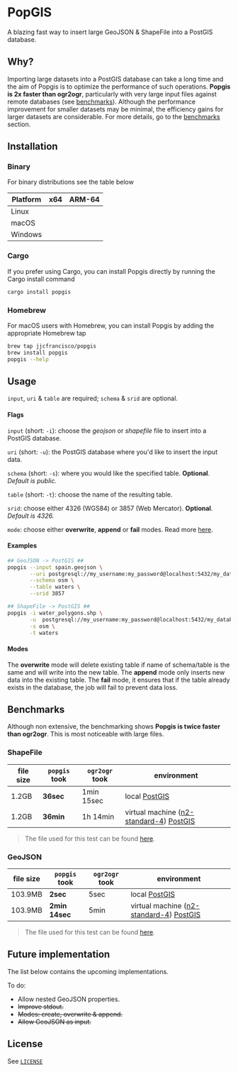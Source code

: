 # PopGIS
A blazing fast way to insert large GeoJSON & ShapeFile into a PostGIS database.

## Why?
Importing large datasets into a PostGIS database can take a long time and the aim of Popgis is to optimize the performance of such operations. **Popgis is 2x faster than ogr2ogr**, particularly with very large input files against remote databases (see [benchmarks](#benchmarks)). Although the performance improvement for smaller datasets may be minimal, the efficiency gains for larger datasets are considerable. For more details, go to the [benchmarks](#benchmarks) section.

## Installation

### Binary
For binary distributions see the table below

| Platform | x64 | ARM-64 |
|----------|-----|--------|
| Linux    |     |        |
| macOS    |     |        |
| Windows  |     |        |

### Cargo
If you prefer using Cargo, you can install Popgis directly by running the Cargo install command
```bash
cargo install popgis
```

### Homebrew
For macOS users with Homebrew, you can install Popgis by adding the appropriate Homebrew tap
```bash
brew tap jjcfrancisco/popgis
brew install popgis
popgis --help
```

## Usage
`input`, `uri` & `table` are required; `schema` & `srid` are optional.

#### Flags

`input` (short: `-i`): choose the *geojson* or *shapefile* file to insert into a PostGIS database.

`uri` (short: `-u`): the PostGIS database where you'd like to insert the input data.

`schema` (short: `-s`): where you would like the specified table. **Optional**. *Default is public.*

`table` (short: `-t`): choose the name of the resulting table.

`srid`: choose either 4326 (WGS84) or 3857 (Web Mercator).  **Optional**. *Default is 4326.*

`mode`: choose either **overwrite**, **append** or **fail** modes. Read more [here](#modes).

#### Examples
```bash
## GeoJSON -> PostGIS ##
popgis --input spain.geojson \
       --uri postgresql://my_username:my_password@localhost:5432/my_database \
       --schema osm \
       --table waters \
       --srid 3857

## ShapeFile -> PostGIS ##
popgis -i water_polygons.shp \
       -u  postgresql://my_username:my_password@localhost:5432/my_database \
       -s osm \
       -t waters
```

#### Modes
The **overwrite** mode will delete existing table if name of schema/table is the same and will write into the new table. The **append** mode only inserts new data into the existing table. The **fail** mode, it ensures that if the table already exists in the database, the job will fail to prevent data loss.

## Benchmarks
Although non extensive, the benchmarking shows **Popgis is twice faster than ogr2ogr**. This is most noticeable with large files.

### ShapeFile

| file size |  `popgis` took | `ogr2ogr` took | environment |
|-----------|----------------|----------------|-------------|
| 1.2GB     | **36sec**      | 1min 15sec     | local [PostGIS](https://hub.docker.com/r/kartoza/postgis/)       | 
| 1.2GB     | **36min**      | 1h 14min       | virtual machine ([n2-standard-4](https://cloud.google.com/compute/docs/general-purpose-machines)) [PostGIS](https://hub.docker.com/r/kartoza/postgis/) |

> The file used for this test can be found [here](https://osmdata.openstreetmap.de/data/water-polygons.html).

### GeoJSON

| file size |  `popgis` took | `ogr2ogr` took | environment |
|-----------|----------------|----------------|-------------|
| 103.9MB   | **2sec**       | 5sec           | local [PostGIS](https://hub.docker.com/r/kartoza/postgis/)       | 
| 103.9MB   | **2min 14sec** | 5min           | virtual machine ([n2-standard-4](https://cloud.google.com/compute/docs/general-purpose-machines)) [PostGIS](https://hub.docker.com/r/kartoza/postgis/) |

> The file used for this test can be found [here](https://data.cityofnewyork.us/City-Government/NYC-Street-Centerline-CSCL-/exjm-f27b).

## Future implementation
The list below contains the upcoming implementations.

To do:

* Allow nested GeoJSON properties.
* <del>Improve stdout.</del>
* <del>Modes: create, overwrite & append.</del>
* <del>Allow GeoJSON as input.</del>

## License
See [`LICENSE`](./LICENSE)
